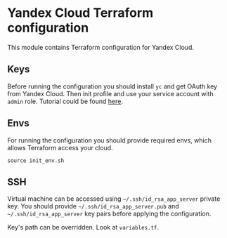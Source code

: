 # Yandex Cloud Terraform configuration

This module contains Terraform configuration for Yandex Cloud.

## Keys

Before running the configuration you should install `yc` and get OAuth key from
Yandex Cloud. Then init profile and use your service account with `admin` role.
Tutorial could be found [here](https://cloud.yandex.ru/docs/cli/quickstart).

## Envs

For running the configuration you should provide required envs, which allows
Terraform access your cloud.

    source init_env.sh

## SSH

Virtual machine can be accessed using `~/.ssh/id_rsa_app_server` private key.
You should provide `~/.ssh/id_rsa_app_server.pub` and `~/.ssh/id_rsa_app_server`
key pairs before applying the configuration.

Key's path can be overridden. Look at `variables.tf`.
